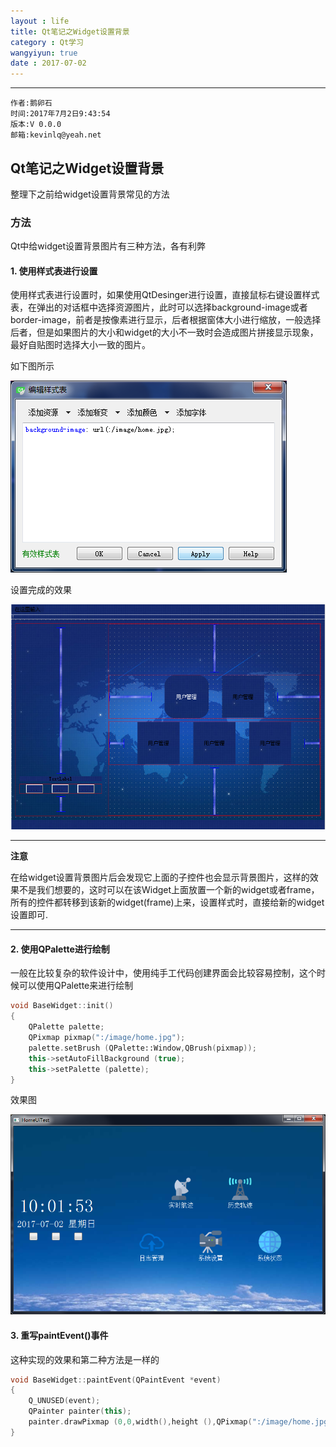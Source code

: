 ```yaml
---
layout : life
title: Qt笔记之Widget设置背景
category : Qt学习
wangyiyun: true
date : 2017-07-02
---
```


******

    作者:鹅卵石
    时间:2017年7月2日9:43:54
    版本:V 0.0.0
    邮箱:kevinlq@yeah.net

<!-- more -->

## Qt笔记之Widget设置背景

整理下之前给widget设置背景常见的方法

### 方法
Qt中给widget设置背景图片有三种方法，各有利弊

#### 1. 使用样式表进行设置
使用样式表进行设置时，如果使用QtDesinger进行设置，直接鼠标右键设置样式表，在弹出的对话框中选择资源图片，此时可以选择background-image或者border-image，前者是按像素进行显示，后者根据窗体大小进行缩放，一般选择后者，但是如果图片的大小和widget的大小不一致时会造成图片拼接显示现象，最好自贴图时选择大小一致的图片。

如下图所示

![desinger设计](/res/img/blog/Qt学习/widget_back1.png)

设置完成的效果

![效果](/res/img/blog/Qt学习/widget_back2.png)

---
**注意**
>
在给widget设置背景图片后会发现它上面的子控件也会显示背景图片，这样的效果不是我们想要的，这时可以在该Widget上面放置一个新的widget或者frame，所有的控件都转移到该新的widget(frame)上来，设置样式时，直接给新的widget设置即可.

---

#### 2. 使用QPalette进行绘制

一般在比较复杂的软件设计中，使用纯手工代码创建界面会比较容易控制，这个时候可以使用QPalette来进行绘制

```C++
void BaseWidget::init()
{
    QPalette palette;
    QPixmap pixmap(":/image/home.jpg");
    palette.setBrush (QPalette::Window,QBrush(pixmap));
    this->setAutoFillBackground (true);
    this->setPalette (palette);
}
```
效果图

![效果](/res/img/blog/Qt学习/widget_back3.png)

#### 3. 重写paintEvent()事件

这种实现的效果和第二种方法是一样的

```C++
void BaseWidget::paintEvent(QPaintEvent *event)
{
    Q_UNUSED(event);
    QPainter painter(this);
    painter.drawPixmap (0,0,width(),height (),QPixmap(":/image/home.jpg"));
}
```
